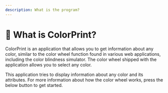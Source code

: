 ```yaml
---
description: What is the program?
---
```


# 🎨 What is ColorPrint?

ColorPrint is an application that allows you to get information about any color, similar to the color wheel function found in various web applications, including the color blindness simulator. The color wheel shipped with the application allows you to select any color.

This application tries to display information about any color and its attributes. For more information about how the color wheel works, press the below button to get started.
